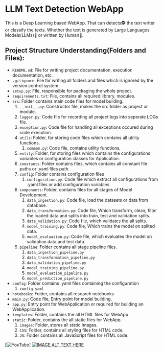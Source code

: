 # LLM Text Detection WebApp
This is a Deep Learning based WebApp. That can detects🕵️ the text writer or classify the texts. Whether the text is generated by Large Languages Models(LLMs)🤖 or written by Human👨.

## Project Structure Understanding(Folders and Files):
- `README.md`: File for writing project documentation, execution documentation, etc.
- `.gitignore`: File for writing all folders and files which is ignored by the version control system.  
- `setup.py`: File, responsible for packaging the whole project. 
- `requirements.txt`: File, contains all required library, modules. 
- `src`: Folder contains main code files for model building.
   1. `__init__.py`: Constructor file, makes the src folder as project or module.
   2. `logger.py`: Code file for recording all project logs into seperate LOGs file. 
   3. `exception.py`: Code file for handling all exceptions occured during code execution.
   4. `utils`: Folder, for storing code files which contains all utility functions.
      1. `common.py`: Code file, contains utility functions.
   5. `entity`: Folder, for storing files which contains the configurations variables or configuration classes for Application. 
   6. `constants`: Folder contains files, which contains all constant file paths or .yaml files path.
   7. `config`: Folder contains configuration files
      1. `configuration.py`: Code file which extract all configurations from .yaml files or add configuration variables.
   8. `components`: Folder, contains files for all stages of Model Development.
      1. `data_ingestion.py`: Code file, load the datasets or data from database.
      2. `data_transformation.py`: Code file, Which transform, clean, filter the loaded data and splits into train, test and validation splits.
      3. `data_validation.py`: Code file, which validates the all splits.
      4. `model_training.py`: Code file, Which trains the model on splited data.
      5. `model_evaluation.py`: Code file, which evaluates the model on validation data and test data.
   9. `pipeline`: Folder contains all stage pipeline files. 
      1. `data_ingestion_pipeline.py`
      2. `data_transformation_pipeline.py`
      3. `data_validation_pipeline.py`
      4. `model_training_pipeline.py`
      5. `model_evaluation_pipeline.py`
      6. `model_prediction_pipeline.py`
- `config`: Folder contains .yaml files containing the configuration
   1. `config.yaml`
- `notebooks`: Folder, contains all research notebooks 
- `main.py`: Code file, Entry point for model building.
- `app.py`: Entry point for WebApplication or required for building an WebApplication.
- `templates`: Folder, contains the all HTML files for WebApp
- `static`: Folder, contains the all static files for WebApp.
   1. `images`: Folder, stores all static images.
   2. `CSS`: Folder, contains all styling files for HTML code.
   3. `JS`: Folder contains all JavaScript files for HTML code.

[![YouTube](https://img.shields.io/badge/YouTube-Subscribe-red?style=for-the-badge&logo=youtube&logoColor=white)]
[![IMAGE ALT TEXT HERE](https://img.youtube.com/vi/aLNp0U41N-w/0.jpg)](https://www.youtube.com/watch?v=aLNp0U41N-w)